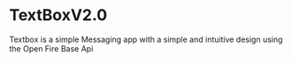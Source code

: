 # TextBoxV2.0
Textbox is a simple Messaging app with a simple and intuitive design using the Open Fire Base Api
